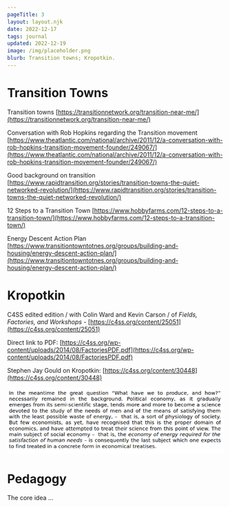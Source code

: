 ```yaml
---
pageTitle: 3
layout: layout.njk
date: 2022-12-17
tags: journal
updated: 2022-12-19
image: /img/placeholder.png
blurb: Transition towns; Kropotkin. 
---
```


# Transition Towns

Transition towns [https://transitionnetwork.org/transition-near-me/](https://transitionnetwork.org/transition-near-me/)

Conversation with Rob Hopkins regarding the Transition movement [https://www.theatlantic.com/national/archive/2011/12/a-conversation-with-rob-hopkins-transition-movement-founder/249067/](https://www.theatlantic.com/national/archive/2011/12/a-conversation-with-rob-hopkins-transition-movement-founder/249067/)

Good background on transition [https://www.rapidtransition.org/stories/transition-towns-the-quiet-networked-revolution/](https://www.rapidtransition.org/stories/transition-towns-the-quiet-networked-revolution/)

12 Steps to a Transition Town [https://www.hobbyfarms.com/12-steps-to-a-transition-town/](https://www.hobbyfarms.com/12-steps-to-a-transition-town/)

Energy Descent Action Plan [https://www.transitiontowntotnes.org/groups/building-and-housing/energy-descent-action-plan/](https://www.transitiontowntotnes.org/groups/building-and-housing/energy-descent-action-plan/)


# Kropotkin

C4SS edited edition / with Colin Ward and Kevin Carson / of _Fields, Factories, and Workshops_ - [https://c4ss.org/content/25051](https://c4ss.org/content/25051)

Direct link to PDF: [https://c4ss.org/wp-content/uploads/2014/08/FactoriesPDF.pdf](https://c4ss.org/wp-content/uploads/2014/08/FactoriesPDF.pdf)

Stephen Jay Gould on Kropotkin: [https://c4ss.org/content/30448](https://c4ss.org/content/30448)

<img src="/img/energy_economy.png">

# Pedagogy

The core idea ...

